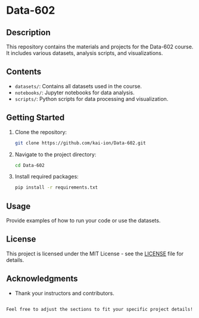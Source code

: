 # Data-602

## Description
This repository contains the materials and projects for the Data-602 course. It includes various datasets, analysis scripts, and visualizations.

## Contents
- `datasets/`: Contains all datasets used in the course.
- `notebooks/`: Jupyter notebooks for data analysis.
- `scripts/`: Python scripts for data processing and visualization.
  
## Getting Started
1. Clone the repository:
   ```bash
   git clone https://github.com/kai-ion/Data-602.git
   ```
2. Navigate to the project directory:
   ```bash
   cd Data-602
   ```
3. Install required packages:
   ```bash
   pip install -r requirements.txt
   ```

## Usage
Provide examples of how to run your code or use the datasets.

## License
This project is licensed under the MIT License - see the [LICENSE](LICENSE) file for details.

## Acknowledgments
- Thank your instructors and contributors.
```

Feel free to adjust the sections to fit your specific project details!